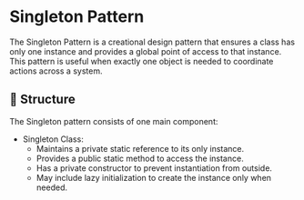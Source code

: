# Singleton Pattern

The Singleton Pattern is a creational design pattern that ensures a class has only one instance and provides a global
point of access to that instance. This pattern is useful when exactly one object is needed to coordinate actions across
a system.

## 🔧 Structure

The Singleton pattern consists of one main component:

- Singleton Class:
    - Maintains a private static reference to its only instance.
    - Provides a public static method to access the instance.
    - Has a private constructor to prevent instantiation from outside.
    - May include lazy initialization to create the instance only when needed.
